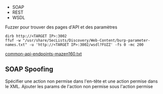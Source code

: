 * SOAP
* REST
* WSDL

Fuzzer pour trouver des pages d'API et des paramètres

```shell-session
dirb http://<TARGET IP>:3002
ffuf -w "/usr/share/SecLists/Discovery/Web-Content/burp-parameter-names.txt" -u 'http://<TARGET IP>:3002/wsdl?FUZZ' -fs 0 -mc 200
```
[common-api-endpoints-mazen160.txt](https://github.com/danielmiessler/SecLists/blob/master/Discovery/Web-Content/common-api-endpoints-mazen160.txt)

## SOAP Spoofing
Spécifier une action non permise dans l'en-tête et une action permise dans le XML. Ajouter les params de l'action non permise sous l'action permise